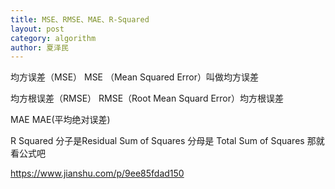 ```yaml
---
title: MSE、RMSE、MAE、R-Squared
layout: post
category: algorithm
author: 夏泽民
---
```

均方误差（MSE）
MSE （Mean Squared Error）叫做均方误差

均方根误差（RMSE）
RMSE（Root Mean Squard Error）均方根误差

MAE
MAE(平均绝对误差)


R Squared
分子是Residual Sum of Squares 分母是 Total Sum of Squares
那就看公式吧
<!-- more -->
https://www.jianshu.com/p/9ee85fdad150
